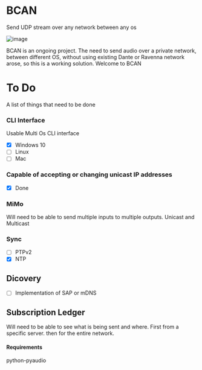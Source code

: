 # BCAN
Send UDP stream over any network between any os

![image](https://user-images.githubusercontent.com/21957617/206717972-94a0e5f4-df21-4798-85d8-a3a9f745b81a.png)

BCAN is an ongoing project.
The need to send audio over a private network, between different OS, without using existing Dante or Ravenna network arose, so this is a working solution. 
Welcome to BCAN

# To Do

A list of things that need to be done 

### CLI Interface
Usable Multi Os CLI interface 
- [x] Windows 10
- [ ] Linux
- [ ] Mac

### Capable of accepting or changing unicast IP addresses
- [x] Done

### MiMo
Will need to be able to send multiple inputs to multiple outputs.
Unicast and Multicast

### Sync
- [ ] PTPv2
- [x] NTP

## Dicovery
- [ ] Implementation of SAP or mDNS

## Subscription Ledger
Will need to be able to see what is being sent and where.
First from a specific server. then for the entire network.

#### Requirements
python-pyaudio
